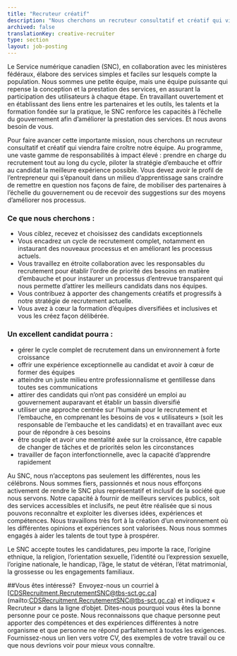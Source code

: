 ```yaml
---
title: "Recruteur créatif"
description: "Nous cherchons un recruteur consultatif et créatif qui viendra faire croître notre équipe. Au programme, une vaste gamme de responsabilités à impact élevé : prendre en charge du recrutement tout au long du cycle, piloter la stratégie d’embauche et offrir au candidat la meilleure expérience possible. Vous devez avoir le profil de l’entrepreneur qui s’épanouit dans un milieu d’apprentissage sans craindre de remettre en question nos façons de faire, de mobiliser des partenaires à l’échelle du gouvernement ou de recevoir des suggestions sur des moyens d’améliorer nos processus."
archived: false
translationKey: creative-recruiter
type: section
layout: job-posting
---
```


Le Service numérique canadien (SNC), en collaboration avec les ministères fédéraux, élabore des services simples et faciles sur lesquels compte la population. Nous sommes une petite équipe, mais une équipe puissante qui repense la conception et la prestation des services, en assurant la participation des utilisateurs à chaque étape. En travaillant ouvertement et en établissant des liens entre les partenaires et les outils, les talents et la formation fondée sur la pratique, le SNC renforce les capacités à l’échelle du gouvernement afin d’améliorer la prestation des services. Et nous avons besoin de vous.

Pour faire avancer cette importante mission, nous cherchons un recruteur consultatif et créatif qui viendra faire croître notre équipe. Au programme, une vaste gamme de responsabilités à impact élevé : prendre en charge du recrutement tout au long du cycle, piloter la stratégie d’embauche et offrir au candidat la meilleure expérience possible. Vous devez avoir le profil de l’entrepreneur qui s’épanouit dans un milieu d’apprentissage sans craindre de remettre en question nos façons de faire, de mobiliser des partenaires à l’échelle du gouvernement ou de recevoir des suggestions sur des moyens d’améliorer nos processus.

### Ce que nous cherchons :

* Vous ciblez, recevez et choisissez des candidats exceptionnels
* Vous encadrez un cycle de recrutement complet, notamment en instaurant des nouveaux processus et en améliorant les processus actuels.
* Vous travaillez en étroite collaboration avec les responsables du recrutement pour établir l’ordre de priorité des besoins en matière d’embauche et pour instaurer un processus d’entrevue transparent qui nous permette d’attirer les meilleurs candidats dans nos équipes.
* Vous contribuez à apporter des changements créatifs et progressifs à notre stratégie de recrutement actuelle.
* Vous avez à cœur la formation d’équipes diversifiées et inclusives et vous les créez façon délibérée.

### Un excellent candidat pourra :

* gérer le cycle complet de recrutement dans un environnement à forte croissance
* offrir une expérience exceptionnelle au candidat et avoir à cœur de former des équipes
* atteindre un juste milieu entre professionnalisme et gentillesse dans toutes ses communications
* attirer des candidats qui n’ont pas considéré un emploi au gouvernement auparavant et établir un bassin diversifié
* utiliser une approche centrée sur l’humain pour le recrutement et l’embauche, en comprenant les besoins de vos « utilisateurs » (soit les responsable de l’embauche et les candidats) et en  travaillant avec eux pour de répondre à ces besoins
* être souple et avoir une mentalité axée sur la croissance, être capable de changer de tâches et de priorités selon les circonstances
* travailler de façon interfonctionnelle, avec la capacité d’apprendre rapidement

Au SNC, nous n’acceptons pas seulement les différentes, nous les célébrons. Nous sommes fiers, passionnés et nous nous efforçons activement de rendre le SNC plus représentatif et inclusif de la société que nous servons. Notre capacité à fournir de meilleurs services publics, soit des services accessibles et inclusifs, ne peut être réalisée que si nous pouvons reconnaître et exploiter les diverses idées, expériences et compétences. Nous travaillons très fort à la création d’un environnement où les différentes opinions et expériences sont valorisées. Nous nous sommes engagés à aider les talents de tout type à prospérer.

Le SNC accepte toutes les candidatures, peu importe la race, l’origine ethnique, la religion, l’orientation sexuelle, l’identité ou l’expression sexuelle, l’origine nationale, le handicap, l’âge, le statut de vétéran, l’état matrimonial, la grossesse ou les engagements familiaux.

##Vous êtes intéressé? 
Envoyez-nous un courriel à [CDSRecruitment.RecrutementSNC@tbs-sct.gc.ca] (mailto:CDSRecruitment.RecrutementSNC@tbs-sct.gc.ca) et indiquez « Recruteur » dans la ligne d’objet. Dites-nous pourquoi vous êtes la bonne personne pour ce poste. Nous reconnaissons que chaque personne peut apporter des compétences et des expériences différentes à notre organisme et que personne ne répond parfaitement à toutes les exigences. Fournissez-nous un lien vers votre CV, des exemples de votre travail ou ce que nous devrions voir pour mieux vous connaître.
